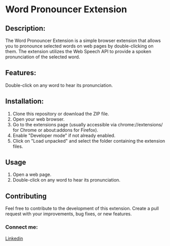 # Word Pronouncer Extension

## Description:
The Word Pronouncer Extension is a simple browser extension that allows you to pronounce selected words on web pages by double-clicking on them. The extension utilizes the Web Speech API to provide a spoken pronunciation of the selected word.

## Features:
Double-click on any word to hear its pronunciation.

## Installation:
1) Clone this repository or download the ZIP file.
2) Open your web browser.
3) Go to the extensions page (usually accessible via chrome://extensions/ for Chrome or about:addons for Firefox).
4) Enable "Developer mode" if not already enabled.
5) Click on "Load unpacked" and select the folder containing the extension files.

## Usage
1) Open a web page.
2) Double-click on any word to hear its pronunciation.

## Contributing
Feel free to contribute to the development of this extension. Create a pull request with your improvements, bug fixes, or new features.

### Connect me:
[Linkedin](https://www.linkedin.com/in/nirdesh-devadiya-55b408209)